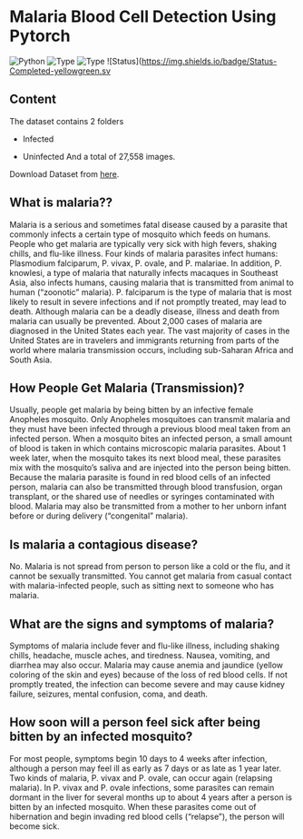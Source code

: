 # Malaria Blood Cell Detection Using Pytorch

![Python](https://img.shields.io/badge/python-3.x-orange.svg)
![Type](https://img.shields.io/badge/Deep-Learning-red.svg)
![Type](https://img.shields.io/badge/Type-PYTORCH-green.svg)
![Status](https://img.shields.io/badge/Status-Completed-yellowgreen.sv

## Content
The dataset contains 2 folders

* Infected

* Uninfected
 And a total of 27,558 images.

Download Dataset from [here](https://lhncbc.nlm.nih.gov/publication/pub9932).

## What is malaria??
Malaria is a serious and sometimes fatal disease caused by a parasite that commonly infects a certain type of mosquito which feeds on humans. People who get malaria are typically very sick with high fevers, shaking chills, and flu-like illness. Four kinds of malaria parasites infect humans: Plasmodium falciparum, P. vivax, P. ovale, and P. malariae. In addition, P. knowlesi, a type of malaria that naturally infects macaques in Southeast Asia, also infects humans, causing malaria that is transmitted from animal to human (“zoonotic” malaria). P. falciparum is the type of malaria that is most likely to result in severe infections and if not promptly treated, may lead to death. Although malaria can be a deadly disease, illness and death from malaria can usually be prevented. About 2,000 cases of malaria are diagnosed in the United States each year. The vast majority of cases in the United States are in travelers and immigrants returning from parts of the world where malaria transmission occurs, including sub-Saharan Africa and South Asia.


## How People Get Malaria (Transmission)?

Usually, people get malaria by being bitten by an infective female Anopheles mosquito. Only Anopheles mosquitoes can transmit malaria and they must have been infected through a previous blood meal taken from an infected person. When a mosquito bites an infected person, a small amount of blood is taken in which contains microscopic malaria parasites. About 1 week later, when the mosquito takes its next blood meal, these parasites mix with the mosquito’s saliva and are injected into the person being bitten. Because the malaria parasite is found in red blood cells of an infected person, malaria can also be transmitted through blood transfusion, organ transplant, or the shared use of needles or syringes contaminated with blood. Malaria may also be transmitted from a mother to her unborn infant before or during delivery (“congenital” malaria).

## Is malaria a contagious disease?

No. Malaria is not spread from person to person like a cold or the flu, and it cannot be sexually transmitted. You cannot get malaria from casual contact with malaria-infected people, such as sitting next to someone who has malaria.

## What are the signs and symptoms of malaria?

Symptoms of malaria include fever and flu-like illness, including shaking chills, headache, muscle aches, and tiredness. Nausea, vomiting, and diarrhea may also occur. Malaria may cause anemia and jaundice (yellow coloring of the skin and eyes) because of the loss of red blood cells. If not promptly treated, the infection can become severe and may cause kidney failure, seizures, mental confusion, coma, and death.

## How soon will a person feel sick after being bitten by an infected mosquito?

For most people, symptoms begin 10 days to 4 weeks after infection, although a person may feel ill as early as 7 days or as late as 1 year later. Two kinds of malaria, P. vivax and P. ovale, can occur again (relapsing malaria). In P. vivax and P. ovale infections, some parasites can remain dormant in the liver for several months up to about 4 years after a person is bitten by an infected mosquito. When these parasites come out of hibernation and begin invading red blood cells (“relapse”), the person will become sick.
